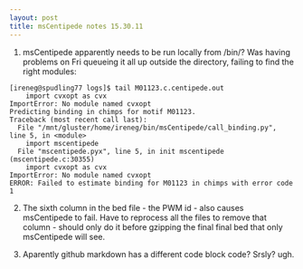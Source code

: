 ```yaml
---
layout: post
title: msCentipede notes 15.30.11
---
```


1. msCentipede apparently needs to be run locally from /bin/? Was having problems on Fri queueing it all up outside the directory, failing to find the right modules:

```
[ireneg@spudling77 logs]$ tail M01123.c.centipede.out
    import cvxopt as cvx
ImportError: No module named cvxopt
Predicting binding in chimps for motif M01123.
Traceback (most recent call last):
  File "/mnt/gluster/home/ireneg/bin/msCentipede/call_binding.py", line 5, in <module>
    import mscentipede
  File "mscentipede.pyx", line 5, in init mscentipede (mscentipede.c:30355)
    import cvxopt as cvx
ImportError: No module named cvxopt
ERROR: Failed to estimate binding for M01123 in chimps with error code 1
``` 

2. The sixth column in the bed file - the PWM id - also causes msCentipede to fail. Have to reprocess all the files to remove that column - should only do it before gzipping the final final bed that only msCentipede will see. 

3. Aparently github markdown has a different code block code? Srsly? ugh. 
